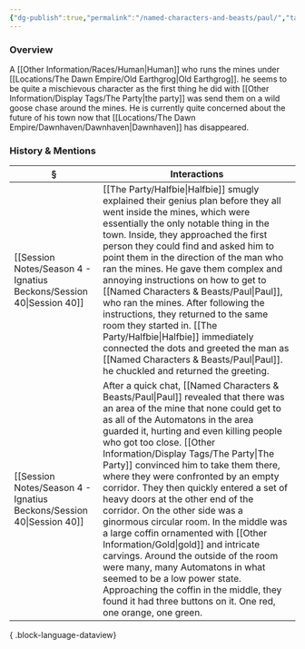 ```yaml
---
{"dg-publish":true,"permalink":"/named-characters-and-beasts/paul/","tags":["NPC"],"updated":"2025-07-05T18:23:14.577+01:00"}
---
```


### Overview
A [[Other Information/Races/Human\|Human]] who runs the mines under [[Locations/The Dawn Empire/Old Earthgrog\|Old Earthgrog]]. he seems to be quite a mischievous character as the first thing he did with [[Other Information/Display Tags/The Party\|the party]] was send them on a wild goose chase around the mines. He is currently quite concerned about the future of his town now that [[Locations/The Dawn Empire/Dawnhaven/Dawnhaven\|Dawnhaven]] has disappeared. 

### History & Mentions
| §                                                                       | Interactions                                                                                                                                                                                                                                                                                                                                                                                                                                                                                                                                                                                                                                                                                                                            |
| ----------------------------------------------------------------------- | --------------------------------------------------------------------------------------------------------------------------------------------------------------------------------------------------------------------------------------------------------------------------------------------------------------------------------------------------------------------------------------------------------------------------------------------------------------------------------------------------------------------------------------------------------------------------------------------------------------------------------------------------------------------------------------------------------------------------------------- |
| [[Session Notes/Season 4 - Ignatius Beckons/Session 40\|Session 40]] | [[The Party/Halfbie\|Halfbie]] smugly explained their genius plan before they all went inside the mines, which were essentially the only notable thing in the town. Inside, they approached the first person they could find and asked him to point them in the direction of the man who ran the mines. He gave them complex and annoying instructions on how to get to [[Named Characters & Beasts/Paul\|Paul]], who ran the mines. After following the instructions, they returned to the same room they started in. [[The Party/Halfbie\|Halfbie]] immediately connected the dots and greeted the man as [[Named Characters & Beasts/Paul\|Paul]]. he chuckled and returned the greeting.                                                                                                                                                  |
| [[Session Notes/Season 4 - Ignatius Beckons/Session 40\|Session 40]] | After a quick chat, [[Named Characters & Beasts/Paul\|Paul]] revealed that there was an area of the mine that none could get to as all of the Automatons in the area guarded it, hurting and even killing people who got too close. [[Other Information/Display Tags/The Party\|The Party]] convinced him to take them there, where they were confronted by an empty corridor. They then quickly entered a set of heavy doors at the other end of the corridor. On the other side was a ginormous circular room. In the middle was a large coffin ornamented with [[Other Information/Gold\|gold]] and intricate carvings. Around the outside of the room were many, many Automatons in what seemed to be a low power state. Approaching the coffin in the middle, they found it had three buttons on it. One red, one orange, one green. |

{ .block-language-dataview}
